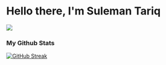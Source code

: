 <h1>Hello there, I'm Suleman Tariq</h1>

![](https://komarev.com/ghpvc/?username=suleman1220&style=for-the-badge)

### My Github Stats

[![GitHub Streak](https://streak-stats.demolab.com?user=suleman1220&theme=tokyonight)](https://git.io/streak-stats)

